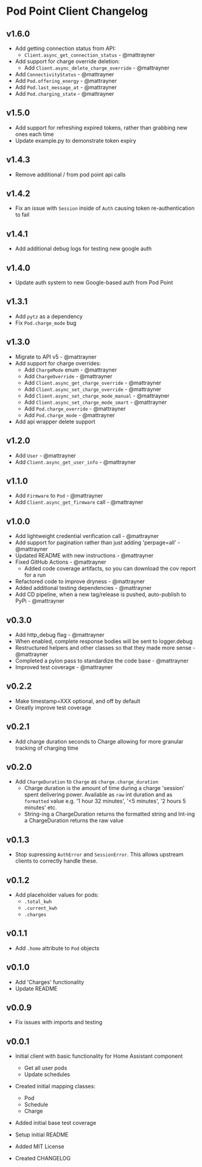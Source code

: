 # Pod Point Client Changelog

## v1.6.0

* Add getting connection status from API:
  * `Client.async_get_connection_status` - @mattrayner
* Add support for charge override deletion:
  * Add `Client.async_delete_charge_override` - @mattrayner
* Add `ConnectivityStatus` - @mattrayner
* Add `Pod.offering_energy` - @mattrayner
* Add `Pod.last_message_at` - @mattrayner
* Add `Pod.charging_state` - @mattrayner

## v1.5.0

* Add support for refreshing expired tokens, rather than grabbing new ones each time
* Update example.py to demonstrate token expiry

## v1.4.3

* Remove additional / from pod point api calls

## v1.4.2

* Fix an issue with `Session` inside of `Auth` causing token re-authentication to fail

## v1.4.1

* Add additional debug logs for testing new google auth

## v1.4.0

* Update auth system to new Google-based auth from Pod Point

## v1.3.1

* Add `pytz` as a dependency
* Fix `Pod.charge_mode` bug

## v1.3.0

* Migrate to API v5 - @mattrayner
* Add support for charge overrides:
  * Add `ChargeMode` enum - @mattrayner
  * Add `ChargeOverride` - @mattrayner
  * Add `Client.async_get_charge_override` - @mattrayner
  * Add `Client.async_set_charge_override` - @mattrayner
  * Add `Client.async_set_charge_mode_manual` - @mattrayner
  * Add `Client.async_set_charge_mode_smart` - @mattrayner
  * Add `Pod.charge_override` - @mattrayner
  * Add `Pod.charge_mode` - @mattrayner
* Add api wrapper delete support

## v1.2.0

* Add `User` - @mattrayner
* Add `Client.async_get_user_info` - @mattrayner

## v1.1.0

* Add `Firmware` to `Pod` - @mattrayner
* Add `Client.async_get_firmware` call - @mattrayner

## v1.0.0

* Add lightweight credential verification call - @mattrayner
* Add support for pagination rather than just adding 'perpage=all' - @mattrayner
* Updated README with new instructions - @mattrayner
* Fixed GitHub Actions - @mattrayner
  * Added code coverage artifacts, so you can download the cov report for a run
* Refactored code to improve dryness - @mattrayner
* Added additional testing dependencies - @mattrayner
* Add CD pipeline, when a new tag/release is pushed, auto-publish to PyPi - @mattrayner

## v0.3.0

* Add http_debug flag - @mattrayner
* When enabled, complete response bodies will be sent to logger.debug
* Restructured helpers and other classes so that they made more sense - @mattrayner
* Completed a pylon pass to standardize the code base - @mattrayner
* Improved test coverage - @mattrayner

## v0.2.2

* Make timestamp=XXX optional, and off by default
* Greatly improve test coverage

## v0.2.1

* Add charge duration seconds to Charge allowing for more granular tracking of charging time

## v0.2.0

* Add `ChargeDuration` to `Charge` as `charge.charge_duration`
  * Charge duration is the amount of time during a charge 'session' spent delivering power. Available as `raw` int duration and as `formatted` value e.g. '1 hour 32 minutes', '<5 minutes', '2 hours 5 minutes' etc.
  * String-ing a ChargeDuration returns the formatted string and Int-ing a ChargeDuration returns the raw value

## v0.1.3

* Stop supressing `AuthError` and `SessionError`. This allows upstream clients to correctly handle these.

## v0.1.2

* Add placeholder values for pods:
  * `.total_kwh`
  * `.current_kwh`
  * `.charges`

## v0.1.1

* Add `.home` attribute to `Pod` objects

## v0.1.0

* Add 'Charges' functionality
* Update README

## v0.0.9

* Fix issues with imports and testing

## v0.0.1

* Initial client with basic functionality for Home Assistant component
  * Get all user pods
  * Update schedules

* Created initial mapping classes:
  * Pod
  * Schedule
  * Charge

* Added initial base test coverage

* Setup initial README

* Added MIT License

* Created CHANGELOG

